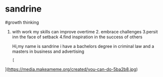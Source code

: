 # sandrine
#growth thinking
   1. with work my skills can improve overtime
    2.  embrace challenges 
     3.persit inn the face of setback
      4.find inspiration in the success of others 
      
      Hi,my name is sandrine i have a bachelors degree in criminal law and a masters in business and advertising 
      
          [
](https://media.makeameme.org/created/you-can-do-5ba2b8.jpg)
